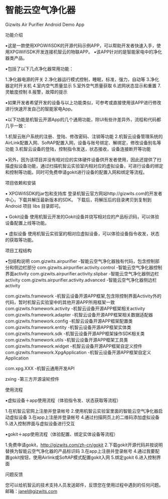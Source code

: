 智能云空气净化器
=============

Gizwits Air Purifier Android Demo App

功能介绍


▪这是一款使用XPGWifiSDK的开源代码示例APP，可以帮助开发者快速入手，使用XPGWifiSDK开发连接机智云的物联APP。
▪该APP针对的是智能家电中的净化器类产品。



▪包括了以下几点净化器常用功能：


1.净化器电源的开关
2.净化器运行模式控制，睡眠，标准，强力，自动等
3.净化器定时开关机
4.室内空气质量显示
5.室外空气质量获取
6.滤网状态显示和重置
7.灵敏度控制
8.报警，故障的提示

▪如果开发者希望开发的设备与以上功能类似，可参考或直接使用该APP进行修改进行快速开发自己的智能家电App。

▪以下功能是机智云开源App的几个通用功能，除UI有些许差异外，流程和代码都几乎一致：

1.机智云账户系统的注册、登陆、修改密码、注销等功能
2.机智云设备管理系统的AirLink配置入网、SoftAP配置入网，设备与账号绑定、解绑定，修改设备别名等功能
3.机智云设备的登陆，控制指令发送，状态接收，设备连接断开等功能

▪另外，因为该项目并没有相对应的实体硬件设备供开发者使用，因此还提供了扫描虚拟设备功能，通过扫描机智云实验室内相对应的虚拟设备，可进行设备的绑定和控制等功能。同时可免费申请gokit进行设备的配置入网和绑定等流程。

项目依赖和安装

▪	XPGWifiSDK的jar包和支持库
登录机智云官方网站http://gizwits.com的开发者中心，下载并解压最新版本的SDK。
下载后，将解压后的目录拷贝到复制到 Android 项目 libs 目录即可。

▪	Gokit设备
使用机智云开发的Gokit设备并烧写相对应的产品标识码，可以体验设备配置上线等功能。

▪	虚拟设备
使用机智云实验室的相对应虚拟设备，可以体验设备指令收发，状态的获取等功能。

项目工程结构

▪包结构说明
com.gizwits.airpurifier                              -智能云空气净化器独有代码，包含控制部分和侧边栏部分
com.gizwits.airpurifier.activity.control             -智能云空气净化器控制界面activity
com.gizwits.airpurifier.activity.slipbar             -智能云空气净化器侧边栏activity
com.gizwits.airpurifier.activity.advanced            -智能云空气净化器侧边栏activity

com.gizwits.framework                                -机智云设备开源APP框架,包含除控制界面Activity外的代码，暂时机智云实验室中的其他开源APP所用框架一致
com.gizwits.framework.activity                       -机智云设备开源APP框架相关activity
com.gizwits.framework.adapter                        -机智云设备开源APP框架相关数据适配器
com.gizwits.framework.config                         -机智云设备开源APP框架配置类
com.gizwits.framework.entity                         -机智云设备开源APP框架实体类
com.gizwits.framework.sdk                            -机智云设备开源APP框架操作SDK相关类
com.gizwits.framework.utils                          -机智云设备开源APP框架工具类
com.gizwits.framework.widget                         -机智云设备开源APP框架自定义控件
com.gizwits.framework.XpgApplication                 -机智云设备开源APP框架自定义Application

com.xpg.XXX                                          -机智云通用开发API

zxing                                                -第三方开源滚轮控件

使用流程

▪虚拟设备＋app使用流程（体验指令发、状态获取等流程）

1.在机智云官网上注册并登录帐号
2.使用机智云实验室里面的智能云空气净化器启动虚拟设备
3.在app上注册并登录帐号
4.通过扫描网页上的二维码添加虚拟设备
5.进入控制界面与虚拟设备进行交互

▪gokit＋app使用流程（体验配置、绑定实体设备等流程）

1.免费申请gokit，http://gizwits.com/zh-cn/gokit
2.下载gokit开源代码并按说明替换为智能云空气净化器的产品标识码
3.在app上注册并登录帐号
4.通过我要配置gokit按钮，使用Airlink或SoftAP模式配置gokit入网
5.绑定gokit
6.进入控制界面


问题反馈

您可以给机智云的技术支持人员发送邮件，反馈您在使用过程中遇到的任何问题。
邮箱：janel@gizwits.com
